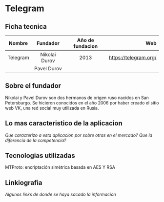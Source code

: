 # Telegram

## Ficha tecnica


| Nombre   | Fundador     | Año de fundacion | Web					    |
| ---------|:------------:|:----------------:|-------------------------:|
| Telegram |Nikolai Durov |		2013         |  https://telegram.org/   |
|		   |Pavel Durov   |					 |     						|

## Sobre el fundador

Nikolai y Pavel Durov son dos hermanos de origen ruso nacidos en San Petersburgo. 
Se hicieron conocidos en el año 2006 por haber creado el sitio web VK, una red social muy utilizada en Rusia.

## Lo mas caracteristico de la aplicacion

*Que caracterizo a esta aplicacion por sobre otras en el mercado?*
*Que la diferencia de la competencia?*

## Tecnologias utilizadas

MTProto: encriptación simétrica basada en AES Y RSA


## Linkiografia

*Algunos links de donde se haya sacado la informacion*


